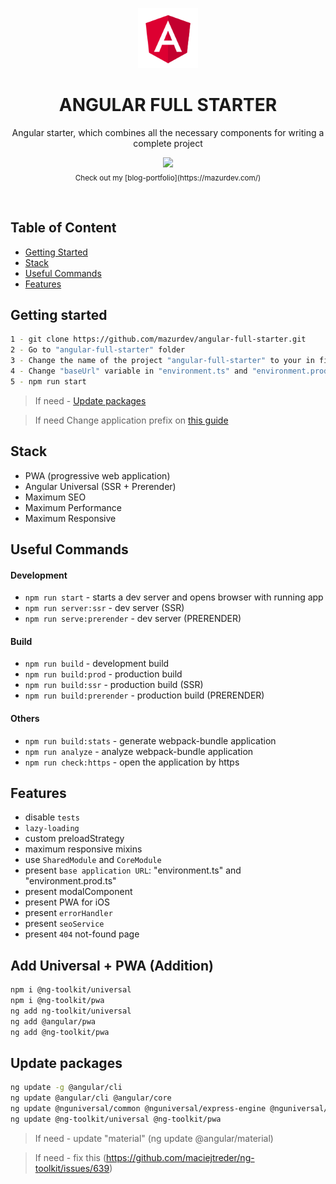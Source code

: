<p align="center">
  <a href="https://github.com/mazurdev/web-development-articles">
    <img src="https://raw.githubusercontent.com/mazurdev/angular-full-starter/master/meta-assets/angular-logo.png" alt="Angular Logo" width="96" height="96">
  </a>
  <h1 align="center">ANGULAR FULL STARTER</h1>
  <p align="center">Angular starter, which combines all the necessary components for writing a complete project</p>
  <p align="center">
   <a href="https://twitter.com/mazurdev"><img src="https://img.shields.io/badge/feedback-@mazurdev-blue.svg" /></a>
   <br>
   <sub>Check out my [blog-portfolio](https://mazurdev.com/)</sub>
  </p>
  <br>
</p>

## Table of Content

  * [Getting Started](#getting-started)
  * [Stack](#stack)
  * [Useful Commands](#useful-commands)
  * [Features](#features)

## Getting started
```bash
1 - git clone https://github.com/mazurdev/angular-full-starter.git
2 - Go to "angular-full-starter" folder
3 - Change the name of the project "angular-full-starter" to your in files: "angular.json", "package.json", "manifest.json" and "README.md"
4 - Change "baseUrl" variable in "environment.ts" and "environment.prod.ts"
5 - npm run start
```
> If need - [Update packages](#update-packages)

> If need Change application prefix on [this guide](https://medium.com/@kashifazmi94/change-prefix-of-component-in-angular-application-34c8d8a86dbf)

## Stack

  * PWA (progressive web application)
  * Angular Universal (SSR + Prerender)
  * Maximum SEO
  * Maximum Performance
  * Maximum Responsive

## Useful Commands

#### Development
  * `npm run start` - starts a dev server and opens browser with running app
  * `npm run server:ssr` - dev server (SSR) 
  * `npm run serve:prerender` - dev server (PRERENDER)
 
#### Build
  * `npm run build` - development build
  * `npm run build:prod` - production build 
  * `npm run build:ssr` - production build (SSR) 
  * `npm run build:prerender` - production build (PRERENDER)

#### Others
  * `npm run build:stats` - generate webpack-bundle application
  * `npm run analyze` - analyze webpack-bundle application
  * `npm run check:https` - open the application by https

## Features

  * disable `tests`
  * `lazy-loading`
  * custom preloadStrategy
  * maximum responsive mixins
  * use `SharedModule` and `CoreModule`
  * present `base application URL`: "environment.ts" and "environment.prod.ts"
  * present modalComponent
  * present PWA for iOS
  * present `errorHandler`
  * present `seoService`
  * present `404` not-found page

## Add Universal + PWA (Addition)

```bash
npm i @ng-toolkit/universal
npm i @ng-toolkit/pwa
ng add ng-toolkit/universal
ng add @angular/pwa
ng add @ng-toolkit/pwa
```

## Update packages

```bash
ng update -g @angular/cli
ng update @angular/cli @angular/core
ng update @nguniversal/common @nguniversal/express-engine @nguniversal/module-map-ngfactory-loader
ng update @ng-toolkit/universal @ng-toolkit/pwa
```
> If need - update "material" (ng update @angular/material)

> If need - fix this (https://github.com/maciejtreder/ng-toolkit/issues/639)
